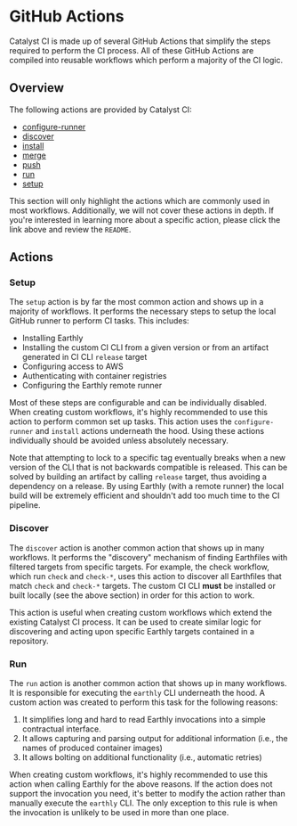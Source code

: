 # GitHub Actions

Catalyst CI is made up of several GitHub Actions that simplify the steps required to perform the CI process.
All of these GitHub Actions are compiled into reusable workflows which perform a majority of the CI logic.

## Overview

The following actions are provided by Catalyst CI:

* [configure-runner](https://github.com/input-output-hk/catalyst-ci/tree/master/actions/configure-runner)
* [discover](https://github.com/input-output-hk/catalyst-ci/tree/master/actions/discover)
* [install](https://github.com/input-output-hk/catalyst-ci/tree/master/actions/install)
* [merge](https://github.com/input-output-hk/catalyst-ci/tree/master/actions/merge)
* [push](https://github.com/input-output-hk/catalyst-ci/tree/master/actions/push)
* [run](https://github.com/input-output-hk/catalyst-ci/tree/master/actions/run)
* [setup](https://github.com/input-output-hk/catalyst-ci/tree/master/actions/setup)

This section will only highlight the actions which are commonly used in most workflows.
Additionally, we will not cover these actions in depth.
If you're interested in learning more about a specific action, please click the link above and review the `README`.

## Actions

### Setup

The `setup` action is by far the most common action and shows up in a majority of workflows.
It performs the necessary steps to setup the local GitHub runner to perform CI tasks.
This includes:

* Installing Earthly
* Installing the custom CI CLI from a given version or
from an artifact generated in CI CLI `release` target
* Configuring access to AWS
* Authenticating with container registries
* Configuring the Earthly remote runner

Most of these steps are configurable and can be individually disabled.
When creating custom workflows, it's highly recommended to use this action to perform common set up tasks.
This action uses the `configure-runner` and `install` actions underneath the hood.
Using these actions individually should be avoided unless absolutely necessary.

Note that attempting to lock to a specific tag eventually breaks when a new version
of the CLI that is not backwards compatible is released.
This can be solved by
building an artifact by calling `release` target,
thus avoiding a dependency on a release.
By using Earthly (with a remote runner) the local build will be extremely
efficient and shouldn't add too much time to the CI pipeline.

### Discover

The `discover` action is another common action that shows up in many workflows.
It performs the "discovery" mechanism of finding Earthfiles with filtered targets from specific targets.
For example, the check workflow, which run `check` and `check-*`,
uses this action to discover all Earthfiles that match `check` and `check-*` targets.
The custom CI CLI **must** be installed or built locally (see the above section) in order for this action to work.

This action is useful when creating custom workflows which extend the existing Catalyst CI process.
It can be used to create similar logic for discovering and acting upon specific Earthly targets contained in a repository.

### Run

The `run` action is another common action that shows up in many workflows.
It is responsible for executing the `earthly` CLI underneath the hood.
A custom action was created to perform this task for the following reasons:

1. It simplifies long and hard to read Earthly invocations into a simple contractual interface.
2. It allows capturing and parsing output for additional information (i.e., the names of produced container images)
3. It allows bolting on additional functionality (i.e., automatic retries)

When creating custom workflows, it's highly recommended to use this action when calling Earthly for the above reasons.
If the action does not support the invocation you need, it's better to modify the action rather than manually execute the `earthly`
CLI.
The only exception to this rule is when the invocation is unlikely to be used in more than one place.
